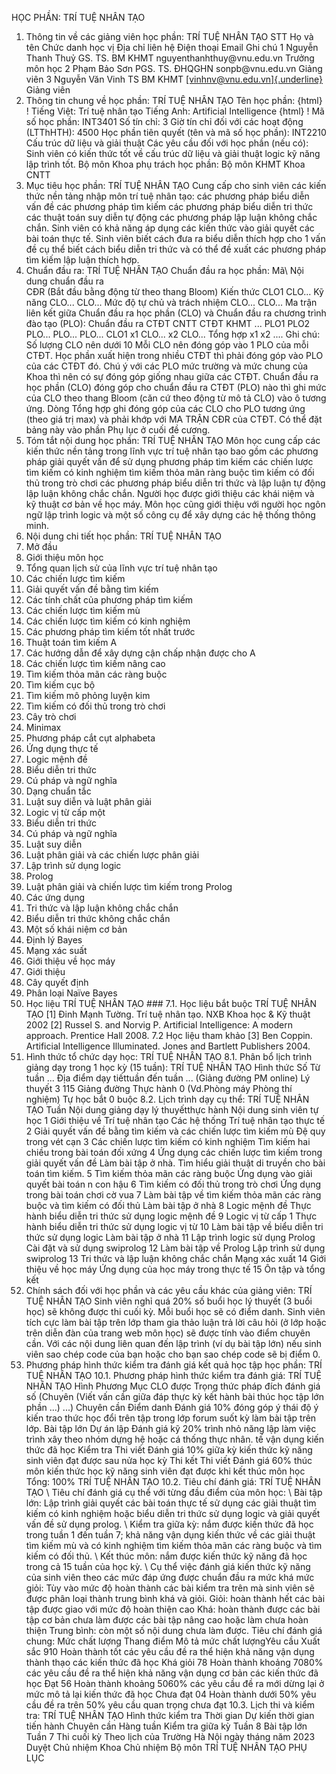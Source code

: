 HỌC PHẦN: TRÍ TUỆ NHÂN TẠO
1. Thông tin về các giảng viên học phần: TRÍ TUỆ NHÂN TẠO
STT Họ và tên Chức danh học vị Địa chỉ liên hệ Điện thoại Email Ghi chú 1 Nguyễn Thanh Thuỷ GS. TS. BM KHMT nguyenthanhthuy\@vnu.edu.vn Trưởng môn học
2 Phạm Bảo Sơn PGS. TS. ĐHQGHN sonpb\@vnu.edu.vn Giảng viên
3 Nguyễn Văn Vinh TS BM KHMT [[vinhnv\@vnu.edu.vn]{.underline}](mailto:vinhnv@vnu.edu.vn) Giảng viên
2. Thông tin chung về học phần: TRÍ TUỆ NHÂN TẠO Tên học phần:
{html}
! Tiếng Việt: Trí tuệ nhân tạo Tiếng Anh: Artificial Intelligence
{html}
! Mã số học phần: INT3401 Số tín chỉ: 3 Giờ tín chỉ đối với các hoạt động (LTThHTH): 4500 Học phần tiên quyết (tên và mã số học phần): INT2210 Cấu trúc dữ
liệu và giải thuật Các yêu cầu đối với học phần (nếu có): Sinh viên có kiến thức tốt về
cấu trúc dữ liệu và giải thuật logic kỹ năng lập trình tốt. Bộ môn Khoa phụ trách học phần: Bộ môn KHMT Khoa CNTT
3. Mục tiêu học phần: TRÍ TUỆ NHÂN TẠO
Cung cấp cho sinh viên các kiến thức nền tảng nhập môn trí tuệ nhân tạo:
các phương pháp biểu diễn vấn đề các phương pháp tìm kiếm các phương
pháp biểu diễn tri thức các thuật toán suy diễn tự động các phương
pháp lập luận không chắc chắn.
Sinh viên có khả năng áp dụng các kiến thức vào giải quyết các bài toán
thực tế. Sinh viên biết cách đưa ra biểu diễn thích hợp cho 1 vấn đề cụ
thể biết cách biểu diễn tri thức và có thể đề xuất các phương pháp tìm
kiếm lập luận thích hợp.
4. Chuẩn đầu ra: TRÍ TUỆ NHÂN TẠO
Chuẩn đầu ra học phần: Mã\ Nội dung chuẩn đầu ra\
CĐR (Bắt đầu bằng động từ theo thang Bloom) Kiến thức
CLO1
CLO...
Kỹ năng
CLO...
CLO...
Mức độ tự chủ và trách nhiệm
CLO...
CLO... Ma trận liên kết giữa Chuẩn đầu ra học phần (CLO) và Chuẩn đầu ra
chương trình đào tạo (PLO):
Chuẩn đầu ra CTĐT CNTT CTĐT KHMT ... PLO1 PLO2 PLO... PLO... PLO...
CLO1 x1
CLO... x2
CLO...
Tổng hợp x1 x2 ....
Ghi chú: Số lượng CLO nên dưới 10 Mỗi CLO nên đóng góp vào 1 PLO của mỗi CTĐT. Học phần xuất hiện trong nhiều CTĐT thì phải đóng góp vào PLO của các CTĐT đó. Chú ý với các PLO mức trường và mức chung của Khoa thì nên có sự đóng góp giống nhau giữa các CTĐT. Chuẩn đầu ra học phần (CLO) đóng góp cho chuẩn đầu ra CTĐT (PLO) nào thì ghi mức của CLO theo thang Bloom (căn cứ theo động từ mô tả CLO) vào ô tương ứng. Dòng Tổng hợp ghi đóng góp của các CLO cho PLO tương ứng (theo giá trị max) và phải khớp với MA TRẬN CĐR của CTĐT. Có thể đặt bảng này vào phần Phụ lục ở cuối đề cương.
5. Tóm tắt nội dung học phần: TRÍ TUỆ NHÂN TẠO
Môn học cung cấp các kiến thức nền tảng trong lĩnh vực trí tuệ nhân tạo
bao gồm các phương pháp giải quyết vấn để sử dụng phương pháp tìm kiếm
các chiến lược tìm kiếm có kinh nghiệm tìm kiếm thỏa mãn ràng buộc tìm
kiếm có đối thủ trong trò chơi các phương pháp biểu diễn tri thức và
lập luận tự động lập luận không chắc chắn. Người học được giới thiệu
các khái niệm và kỹ thuật cơ bản về học máy. Môn học cũng giới thiệu với
người học ngôn ngữ lập trình logic và một số công cụ để xây dựng các hệ
thống thông minh.
6. Nội dung chi tiết học phần: TRÍ TUỆ NHÂN TẠO
1. Mở đầu
1. Giới thiệu môn học
2. Tổng quan lịch sử của lĩnh vực trí tuệ nhân tạo
2. Các chiến lược tìm kiếm
1. Giải quyết vấn đề bằng tìm kiếm
2. Các tính chất của phương pháp tìm kiếm
3. Các chiến lược tìm kiếm mù
3. Các chiến lược tìm kiếm có kinh nghiệm
1. Các phương pháp tìm kiếm tốt nhất trước
2. Thuật toán tìm kiếm A
3. Các hướng dẫn để xây dựng cận chấp nhận được cho A
4. Các chiến lược tìm kiếm nâng cao
1. Tìm kiếm thỏa mãn các ràng buộc
2. Tìm kiếm cục bộ
3. Tìm kiếm mô phỏng luyện kim
5. Tìm kiếm có đối thủ trong trò chơi
1. Cây trò chơi
2. Minimax
3. Phương pháp cắt cụt alphabeta
4. Ứng dụng thực tế
6. Logic mệnh đề
1. Biểu diễn tri thức
2. Cú pháp và ngữ nghĩa
3. Dạng chuẩn tắc
4. Luật suy diễn và luật phân giải
7. Logic vị từ cấp một
1. Biểu diễn tri thức
2. Cú pháp và ngữ nghĩa
3. Luật suy diễn
4. Luật phân giải và các chiến lược phân giải
8. Lập trình sử dụng logic
1. Prolog
2. Luật phân giải và chiến lược tìm kiếm trong Prolog
3. Các ứng dụng
9. Tri thức và lập luận không chắc chắn
1. Biểu diễn tri thức không chắc chắn
2. Một số khái niệm cơ bản
3. Định lý Bayes
4. Mạng xác suất
10. Giới thiệu về học máy
1. Giới thiệu
2. Cây quyết định
3. Phân loại Naïve Bayes
7. Học liệu TRÍ TUỆ NHÂN TẠO ### 7.1. Học liệu bắt buộc TRÍ TUỆ NHÂN TẠO \[1\] Đinh Mạnh Tường. Trí tuệ nhân tạo. NXB Khoa học & Kỹ thuật 2002 \[2\] Russel S. and Norvig P. Artificial Intelligence: A modern approach. Prentice Hall 2008.
7.2 Học liệu tham khảo \[3\] Ben Coppin. Artificial Intelligence Illuminated. Jones and Bartlett Publishers 2004.
8. Hình thức tổ chức dạy học: TRÍ TUỆ NHÂN TẠO
8.1. Phân bổ lịch trình giảng dạy trong 1 học kỳ (15 tuần): TRÍ TUỆ NHÂN TẠO Hình thức Số Từ tuần ... Địa điểm dạy tiếttuần đến tuần ... (Giảng đường PM online) Lý thuyết 3 115 Giảng đường Thực hành 0 (Vd.Phòng máy Phòng thí nghiệm) Tự học bắt 0 buộc 8.2. Lịch trình dạy cụ thể: TRÍ TUỆ NHÂN TẠO Tuần Nội dung giảng dạy lý thuyếtthực hành Nội dung sinh viên tự học 1 Giới thiệu về Trí tuệ nhân tạo Các hệ thống Trí tuệ nhân tạo thực tế
2 Giải quyết vấn đề bằng tìm kiếm và các chiến lược tìm kiếm mù Đệ quy trong vét cạn
3 Các chiến lược tìm kiếm có kinh nghiệm Tìm kiếm hai chiều trong bài toán đối xứng
4 Ứng dụng các chiến lược tìm kiếm trong giải quyết vấn đề Làm bài tập ở nhà. Tìm hiểu giải thuật di truyền cho bài toán tìm kiếm.
5 Tìm kiếm thỏa mãn các ràng buộc Ứng dụng vào giải quyết bài toán n con hậu
6 Tìm kiếm có đối thủ trong trò chơi Ứng dụng trong bài toán chơi cờ vua
7 Làm bài tập về tìm kiếm thỏa mãn các ràng buộc và tìm kiếm có đối thủ Làm bài tập ở nhà
8 Logic mệnh đề Thực hành biểu diễn tri thức sử dụng logic mệnh đề
9 Logic vị từ cấp 1 Thực hành biểu diễn tri thức sử dụng logic vị từ
10 Làm bài tập về biểu diễn tri thức sử dụng logic Làm bài tập ở nhà
11 Lập trình logic sử dụng Prolog Cài đặt và sử dụng swiprolog
12 Làm bài tập về Prolog Lập trình sử dụng swiprolog
13 Tri thức và lập luận không chắc chắn Mạng xác xuất
14 Giới thiệu về học máy Ứng dụng của học máy trong thực tế
15 Ôn tập và tổng kết
9. Chính sách đối với học phần và các yêu cầu khác của giảng viên: TRÍ TUỆ NHÂN TẠO Sinh viên nghỉ quá 20% số buổi học lý thuyết (3 buổi học) sẽ không được thi cuối kỳ. Mỗi buổi học sẽ có điểm danh. Sinh viên tích cực làm bài tập trên lớp tham gia thảo luận trả lời câu hỏi (ở lớp hoặc trên diễn đàn của trang web môn học) sẽ được tính vào điểm chuyên cần. Với các nội dung liên quan đến lập trình (ví dụ bài tập lớn) nếu sinh viên sao chép code của bạn hoặc cho bạn sao chép code sẽ bị điểm 0.
10. Phương pháp hình thức kiểm tra đánh giá kết quả học tập học phần: TRÍ TUỆ NHÂN TẠO
10.1. Phương pháp hình thức kiểm tra đánh giá: TRÍ TUỆ NHÂN TẠO Hình Phương Mục CLO được Trọng thức pháp đích đánh giá số (Chuyên (Viết vấn cần giữa đáp thực kỳ kết hành bài thúc học tập lớn phần ...) ...) Chuyên cần Điểm danh Đánh giá 10% đóng góp ý thái độ ý kiến trao thức học đổi trên tập trong lớp forum suốt kỳ làm bài tập trên lớp. Bài tập lớn Dự án lập Đánh giá kỹ 20% trình nhỏ năng lập làm việc trình xây theo nhóm dựng hệ hoặc cá thống thực nhân. tế vận dụng kiến thức đã học Kiểm tra Thi viết Đánh giá 10% giữa kỳ kiến thức kỹ năng sinh viên đạt được sau nửa học kỳ Thi kết Thi viết Đánh giá 60% thúc môn kiến thức học kỹ năng sinh viên đạt được khi kết thúc môn học Tổng: 100% TRÍ TUỆ NHÂN TẠO 10.2. Tiêu chí đánh giá: TRÍ TUỆ NHÂN TẠO \ Tiêu chí đánh giá cụ thể với từng đầu điểm của môn học: \ Bài tập lớn: Lập trình giải quyết các bài toán thực tế sử dụng các giải thuật tìm kiếm có kinh nghiệm hoặc biểu diễn tri thức sử dụng logic và giải quyết vấn đề sử dụng prolog. \ Kiểm tra giữa kỳ: nắm được kiến thức đã học trong tuần 1 đến tuần 7; khả năng vận dụng kiến thức về các giải thuật tìm kiếm mù và có kinh nghiệm tìm kiếm thỏa mãn các ràng buộc và tìm kiếm có đối thủ. \ Kết thúc môn: nắm được kiến thức kỹ năng đã học trong cả 15 tuần của học kỳ.
\ Cụ thể việc đánh giá kiến thức kỹ năng của sinh viên theo các mức
đáp ứng được chuẩn đầu ra mức khá mức giỏi:
Tùy vào mức độ hoàn thành các bài kiểm tra trên mà sinh viên sẽ được
phân loại thành trung bình khá và giỏi. Giỏi: hoàn thành hết các bài tập được giao với mức độ hoàn thiện cao Khá: hoàn thành được các bài tập cơ bản chưa làm được các bài tập nâng cao hoặc làm chưa hoàn thiện Trung bình: còn một số nội dung chưa làm được.
Tiêu chí đánh giá chung:
Mức chất lượng Thang điểm Mô tả mức chất lượngYêu cầu Xuất sắc 910 Hoàn thành tốt các yêu cầu đề ra thể hiện khả năng vận dụng thành thạo các kiến thức đã học
Khá giỏi 78 Hoàn thành khoảng 7080% các yêu cầu đề ra thể hiện khả năng vận dụng cơ bản các kiến thức đã học
Đạt 56 Hoàn thành khoảng 5060% các yêu cầu đề ra mới dừng lại ở mức mô tả lại kiến thức đã học
Chưa đạt 04 Hoàn thành dưới 50% yêu cầu đề ra trên 50% yêu cầu quan trọng chưa đạt
10.3. Lịch thi và kiểm tra: TRÍ TUỆ NHÂN TẠO Hình thức kiểm tra Thời gian Dự kiến thời gian tiến hành Chuyên cần Hàng tuần
Kiểm tra giữa kỳ Tuần 8
Bài tập lớn Tuần 7
Thi cuối kỳ Theo lịch của Trường
Hà Nội ngày tháng năm 2023 Duyệt Chủ nhiệm Khoa Chủ nhiệm Bộ môn TRÍ TUỆ NHÂN TẠO
PHỤ LỤC